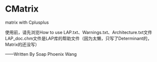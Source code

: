 # CMatrix
matrix with Cplusplus

使用前，请先浏览How to use LAP.txt、Warnings.txt、Architecture.txt文件
LAP_doc.chm文件是LAP库的帮助文件（因为太懒，只写了Determinant的，Matrix的还没写）

——Written By Soap Phoenix Wang
